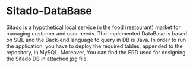 # Sitado-DataBase
Sitado is a hypothetical local service in the food (restaurant) market for managing customer and user needs. The Implemented DataBase is based on SQL and the Back-end language to query in DB is Java.
In order to run the application, you have to deploy the required tables, appended to the repository, in MySQL.
Moreover, You can find the ERD used for designing the Sitado DB in attached jpg file.
